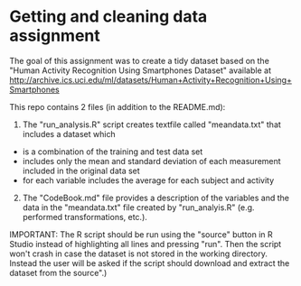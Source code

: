 # Getting and cleaning data assignment
The goal of this assignment was to create a tidy dataset based on the "Human Activity Recognition Using Smartphones Dataset" available at http://archive.ics.uci.edu/ml/datasets/Human+Activity+Recognition+Using+Smartphones 

This repo contains 2 files (in addition to the README.md):
1) The "run_analysis.R"  script creates textfile called "meandata.txt" that includes a dataset which 
- is a combination of the training and test data set
- includes only the mean and standard deviation of each measurement included in the original data set 
- for each variable includes the average for each subject and activity
2) The "CodeBook.md" file provides a description of the variables and the data in the "meandata.txt" file created by "run_analyis.R" (e.g. performed transformations, etc.). 

IMPORTANT: The R script should be run using the "source" button in R Studio instead of highlighting all lines and pressing "run". Then the script won't crash in case the dataset is not stored in the working directory. Instead the user will be asked if the script should download and extract the dataset from the source".)
